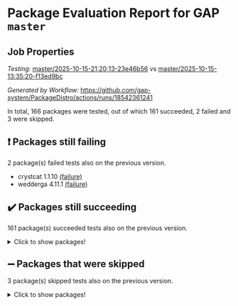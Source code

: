 # Package Evaluation Report for GAP `master`

## Job Properties

*Testing:* [master/2025-10-15-21:20:13-23e46b56](https://github.com/gap-system/PackageDistro/blob/data/reports/master/2025-10-15-21:20:13-23e46b56) vs [master/2025-10-15-13:35:20-f13ed9bc](https://github.com/gap-system/PackageDistro/blob/data/reports/master/2025-10-15-13:35:20-f13ed9bc)

*Generated by Workflow:* https://github.com/gap-system/PackageDistro/actions/runs/18542361241

In total, 166 packages were tested, out of which 161 succeeded, 2 failed and 3 were skipped.

## :exclamation: Packages still failing

2 package(s) failed tests also on the previous version.
- crystcat 1.1.10 [(failure)](https://github.com/gap-system/PackageDistro/actions/runs/18542361241/job/52853471490)
- wedderga 4.11.1 [(failure)](https://github.com/gap-system/PackageDistro/actions/runs/18542361241/job/52853472205)

## :heavy_check_mark: Packages still succeeding

161 package(s) succeeded tests also on the previous version.
<details><summary>Click to show packages!</summary>

- 4ti2interface 2024.11-01 [(success)](https://github.com/gap-system/PackageDistro/actions/runs/18542361241/job/52853471344)
- ace 5.7.0 [(success)](https://github.com/gap-system/PackageDistro/actions/runs/18542361241/job/52853471334)
- aclib 1.3.3 [(success)](https://github.com/gap-system/PackageDistro/actions/runs/18542361241/job/52853471351)
- agt 0.3.1 [(success)](https://github.com/gap-system/PackageDistro/actions/runs/18542361241/job/52853471422)
- alco 1.1.2 [(success)](https://github.com/gap-system/PackageDistro/actions/runs/18542361241/job/52853471382)
- alnuth 3.2.1 [(success)](https://github.com/gap-system/PackageDistro/actions/runs/18542361241/job/52853471343)
- anupq 3.3.2 [(success)](https://github.com/gap-system/PackageDistro/actions/runs/18542361241/job/52853471356)
- atlasrep 2.1.9 [(success)](https://github.com/gap-system/PackageDistro/actions/runs/18542361241/job/52853471445)
- autodoc 2025.05.09 [(success)](https://github.com/gap-system/PackageDistro/actions/runs/18542361241/job/52853471433)
- automata 1.16 [(success)](https://github.com/gap-system/PackageDistro/actions/runs/18542361241/job/52853471453)
- automgrp 1.3.3 [(success)](https://github.com/gap-system/PackageDistro/actions/runs/18542361241/job/52853471421)
- autpgrp 1.11.1 [(success)](https://github.com/gap-system/PackageDistro/actions/runs/18542361241/job/52853471475)
- cap 2025.09-04 [(success)](https://github.com/gap-system/PackageDistro/actions/runs/18542361241/job/52853471425)
- caratinterface 2.3.7 [(success)](https://github.com/gap-system/PackageDistro/actions/runs/18542361241/job/52853471496)
- cddinterface 2025.06.24 [(success)](https://github.com/gap-system/PackageDistro/actions/runs/18542361241/job/52853471447)
- circle 1.6.6 [(success)](https://github.com/gap-system/PackageDistro/actions/runs/18542361241/job/52853471428)
- classicpres 1.22 [(success)](https://github.com/gap-system/PackageDistro/actions/runs/18542361241/job/52853471462)
- cohomolo 1.6.11 [(success)](https://github.com/gap-system/PackageDistro/actions/runs/18542361241/job/52853471470)
- congruence 1.2.7 [(success)](https://github.com/gap-system/PackageDistro/actions/runs/18542361241/job/52853471452)
- corefreesub 0.6 [(success)](https://github.com/gap-system/PackageDistro/actions/runs/18542361241/job/52853471485)
- corelg 1.57 [(success)](https://github.com/gap-system/PackageDistro/actions/runs/18542361241/job/52853471495)
- crime 1.6 [(success)](https://github.com/gap-system/PackageDistro/actions/runs/18542361241/job/52853471494)
- crisp 1.4.8 [(success)](https://github.com/gap-system/PackageDistro/actions/runs/18542361241/job/52853471497)
- crypting 0.10.6 [(success)](https://github.com/gap-system/PackageDistro/actions/runs/18542361241/job/52853471515)
- cryst 4.1.30 [(success)](https://github.com/gap-system/PackageDistro/actions/runs/18542361241/job/52853471518)
- ctbllib 1.3.11 [(success)](https://github.com/gap-system/PackageDistro/actions/runs/18542361241/job/52853471517)
- cubefree 1.21 [(success)](https://github.com/gap-system/PackageDistro/actions/runs/18542361241/job/52853471471)
- curlinterface 2.4.2 [(success)](https://github.com/gap-system/PackageDistro/actions/runs/18542361241/job/52853471551)
- cvec 2.8.4 [(success)](https://github.com/gap-system/PackageDistro/actions/runs/18542361241/job/52853471529)
- datastructures 0.4.0 [(success)](https://github.com/gap-system/PackageDistro/actions/runs/18542361241/job/52853471511)
- deepthought 1.0.9 [(success)](https://github.com/gap-system/PackageDistro/actions/runs/18542361241/job/52853471540)
- design 1.8.2 [(success)](https://github.com/gap-system/PackageDistro/actions/runs/18542361241/job/52853471781)
- difsets 2.3.1 [(success)](https://github.com/gap-system/PackageDistro/actions/runs/18542361241/job/52853471500)
- digraphs 1.13.1 [(success)](https://github.com/gap-system/PackageDistro/actions/runs/18542361241/job/52853471541)
- edim 1.3.8 [(success)](https://github.com/gap-system/PackageDistro/actions/runs/18542361241/job/52853471587)
- example 4.4.1 [(success)](https://github.com/gap-system/PackageDistro/actions/runs/18542361241/job/52853471553)
- examplesforhomalg 2023.10-01 [(success)](https://github.com/gap-system/PackageDistro/actions/runs/18542361241/job/52853471757)
- factint 1.6.3 [(success)](https://github.com/gap-system/PackageDistro/actions/runs/18542361241/job/52853471579)
- ferret 1.0.15 [(success)](https://github.com/gap-system/PackageDistro/actions/runs/18542361241/job/52853471575)
- fga 1.5.0 [(success)](https://github.com/gap-system/PackageDistro/actions/runs/18542361241/job/52853471564)
- fining 1.5.6 [(success)](https://github.com/gap-system/PackageDistro/actions/runs/18542361241/job/52853471581)
- float 1.0.9 [(success)](https://github.com/gap-system/PackageDistro/actions/runs/18542361241/job/52853471590)
- format 1.4.4 [(success)](https://github.com/gap-system/PackageDistro/actions/runs/18542361241/job/52853471703)
- forms 1.2.13 [(success)](https://github.com/gap-system/PackageDistro/actions/runs/18542361241/job/52853471583)
- fplsa 1.2.7 [(success)](https://github.com/gap-system/PackageDistro/actions/runs/18542361241/job/52853471712)
- fr 2.4.13 [(success)](https://github.com/gap-system/PackageDistro/actions/runs/18542361241/job/52853471663)
- francy 2.0.3 [(success)](https://github.com/gap-system/PackageDistro/actions/runs/18542361241/job/52853471628)
- fwtree 1.3 [(success)](https://github.com/gap-system/PackageDistro/actions/runs/18542361241/job/52853471671)
- gapdoc 1.6.7 [(success)](https://github.com/gap-system/PackageDistro/actions/runs/18542361241/job/52853471633)
- gauss 2024.11-01 [(success)](https://github.com/gap-system/PackageDistro/actions/runs/18542361241/job/52853471635)
- gaussforhomalg 2024.08-01 [(success)](https://github.com/gap-system/PackageDistro/actions/runs/18542361241/job/52853471639)
- gbnp 1.1.0 [(success)](https://github.com/gap-system/PackageDistro/actions/runs/18542361241/job/52853471681)
- generalizedmorphismsforcap 2025.08-01 [(success)](https://github.com/gap-system/PackageDistro/actions/runs/18542361241/job/52853471642)
- genss 1.6.9 [(success)](https://github.com/gap-system/PackageDistro/actions/runs/18542361241/job/52853471651)
- gradedmodules 2024.12-01 [(success)](https://github.com/gap-system/PackageDistro/actions/runs/18542361241/job/52853471646)
- gradedringforhomalg 2024.07-01 [(success)](https://github.com/gap-system/PackageDistro/actions/runs/18542361241/job/52853471641)
- grape 4.9.3 [(success)](https://github.com/gap-system/PackageDistro/actions/runs/18542361241/job/52853471693)
- groupoids 1.79 [(success)](https://github.com/gap-system/PackageDistro/actions/runs/18542361241/job/52853471811)
- grpconst 2.6.5 [(success)](https://github.com/gap-system/PackageDistro/actions/runs/18542361241/job/52853471707)
- guarana 0.96.3 [(success)](https://github.com/gap-system/PackageDistro/actions/runs/18542361241/job/52853471803)
- guava 3.20 [(success)](https://github.com/gap-system/PackageDistro/actions/runs/18542361241/job/52853471732)
- hap 1.70 [(success)](https://github.com/gap-system/PackageDistro/actions/runs/18542361241/job/52853471668)
- hapcryst 0.1.15 [(success)](https://github.com/gap-system/PackageDistro/actions/runs/18542361241/job/52853471773)
- hecke 1.5.4 [(success)](https://github.com/gap-system/PackageDistro/actions/runs/18542361241/job/52853471751)
- help 4.0 [(success)](https://github.com/gap-system/PackageDistro/actions/runs/18542361241/job/52853471760)
- homalg 2024.01-01 [(success)](https://github.com/gap-system/PackageDistro/actions/runs/18542361241/job/52853471767)
- homalgtocas 2025.08-01 [(success)](https://github.com/gap-system/PackageDistro/actions/runs/18542361241/job/52853471785)
- ibnp 0.17 [(success)](https://github.com/gap-system/PackageDistro/actions/runs/18542361241/job/52853471788)
- idrel 2.49 [(success)](https://github.com/gap-system/PackageDistro/actions/runs/18542361241/job/52853471765)
- images 1.3.3 [(success)](https://github.com/gap-system/PackageDistro/actions/runs/18542361241/job/52853471858)
- inducereduce 1.2 [(success)](https://github.com/gap-system/PackageDistro/actions/runs/18542361241/job/52853471736)
- intpic 0.4.0 [(success)](https://github.com/gap-system/PackageDistro/actions/runs/18542361241/job/52853471812)
- io 4.9.3 [(success)](https://github.com/gap-system/PackageDistro/actions/runs/18542361241/job/52853471808)
- io_forhomalg 2023.02-04 [(success)](https://github.com/gap-system/PackageDistro/actions/runs/18542361241/job/52853471833)
- irredsol 1.4.4 [(success)](https://github.com/gap-system/PackageDistro/actions/runs/18542361241/job/52853471826)
- json 2.2.3 [(success)](https://github.com/gap-system/PackageDistro/actions/runs/18542361241/job/52853471796)
- jupyterkernel 1.5.1 [(success)](https://github.com/gap-system/PackageDistro/actions/runs/18542361241/job/52853471771)
- jupyterviz 1.5.6 [(success)](https://github.com/gap-system/PackageDistro/actions/runs/18542361241/job/52853471962)
- kan 1.37 [(success)](https://github.com/gap-system/PackageDistro/actions/runs/18542361241/job/52853471810)
- kbmag 1.5.11 [(success)](https://github.com/gap-system/PackageDistro/actions/runs/18542361241/job/52853471822)
- laguna 3.9.7 [(success)](https://github.com/gap-system/PackageDistro/actions/runs/18542361241/job/52853471894)
- liealgdb 2.3.0 [(success)](https://github.com/gap-system/PackageDistro/actions/runs/18542361241/job/52853471863)
- liepring 2.9.1 [(success)](https://github.com/gap-system/PackageDistro/actions/runs/18542361241/job/52853471865)
- liering 2.4.2 [(success)](https://github.com/gap-system/PackageDistro/actions/runs/18542361241/job/52853471857)
- linearalgebraforcap 2025.09-01 [(success)](https://github.com/gap-system/PackageDistro/actions/runs/18542361241/job/52853471966)
- lins 0.9 [(success)](https://github.com/gap-system/PackageDistro/actions/runs/18542361241/job/52853471878)
- localizeringforhomalg 2023.10-01 [(success)](https://github.com/gap-system/PackageDistro/actions/runs/18542361241/job/52853471970)
- loops 3.4.4 [(success)](https://github.com/gap-system/PackageDistro/actions/runs/18542361241/job/52853471901)
- lpres 1.1.1 [(success)](https://github.com/gap-system/PackageDistro/actions/runs/18542361241/job/52853471879)
- majoranaalgebras 1.5.2 [(success)](https://github.com/gap-system/PackageDistro/actions/runs/18542361241/job/52853472005)
- mapclass 1.4.6 [(success)](https://github.com/gap-system/PackageDistro/actions/runs/18542361241/job/52853471990)
- matgrp 0.72 [(success)](https://github.com/gap-system/PackageDistro/actions/runs/18542361241/job/52853471904)
- matricesforhomalg 2025.09-01 [(success)](https://github.com/gap-system/PackageDistro/actions/runs/18542361241/job/52853471912)
- modisom 3.0.0 [(success)](https://github.com/gap-system/PackageDistro/actions/runs/18542361241/job/52853471959)
- modulepresentationsforcap 2025.09-01 [(success)](https://github.com/gap-system/PackageDistro/actions/runs/18542361241/job/52853471922)
- modules 2024.12-01 [(success)](https://github.com/gap-system/PackageDistro/actions/runs/18542361241/job/52853471915)
- monoidalcategories 2025.08-02 [(success)](https://github.com/gap-system/PackageDistro/actions/runs/18542361241/job/52853471918)
- nconvex 2024.12-01 [(success)](https://github.com/gap-system/PackageDistro/actions/runs/18542361241/job/52853471925)
- nilmat 1.4.2 [(success)](https://github.com/gap-system/PackageDistro/actions/runs/18542361241/job/52853471951)
- nock 1.5 [(success)](https://github.com/gap-system/PackageDistro/actions/runs/18542361241/job/52853471955)
- normalizinterface 1.4.1 [(success)](https://github.com/gap-system/PackageDistro/actions/runs/18542361241/job/52853471931)
- nq 2.5.11 [(success)](https://github.com/gap-system/PackageDistro/actions/runs/18542361241/job/52853471946)
- numericalsgps 1.4.0 [(success)](https://github.com/gap-system/PackageDistro/actions/runs/18542361241/job/52853471963)
- openmath 11.5.3 [(success)](https://github.com/gap-system/PackageDistro/actions/runs/18542361241/job/52853471957)
- orb 5.0.1 [(success)](https://github.com/gap-system/PackageDistro/actions/runs/18542361241/job/52853471973)
- packagemanager 1.6.3 [(success)](https://github.com/gap-system/PackageDistro/actions/runs/18542361241/job/52853471953)
- patternclass 2.4.5 [(success)](https://github.com/gap-system/PackageDistro/actions/runs/18542361241/job/52853471948)
- permut 2.0.5 [(success)](https://github.com/gap-system/PackageDistro/actions/runs/18542361241/job/52853471974)
- polenta 1.3.11 [(success)](https://github.com/gap-system/PackageDistro/actions/runs/18542361241/job/52853471964)
- polycyclic 2.17 [(success)](https://github.com/gap-system/PackageDistro/actions/runs/18542361241/job/52853472052)
- polymaking 0.8.7 [(success)](https://github.com/gap-system/PackageDistro/actions/runs/18542361241/job/52853471978)
- primgrp 4.0.1 [(success)](https://github.com/gap-system/PackageDistro/actions/runs/18542361241/job/52853471980)
- profiling 2.6.2 [(success)](https://github.com/gap-system/PackageDistro/actions/runs/18542361241/job/52853472009)
- qdistrnd 0.9.5 [(success)](https://github.com/gap-system/PackageDistro/actions/runs/18542361241/job/52853472012)
- qpa 1.35 [(success)](https://github.com/gap-system/PackageDistro/actions/runs/18542361241/job/52853471999)
- quagroup 1.8.4 [(success)](https://github.com/gap-system/PackageDistro/actions/runs/18542361241/job/52853472029)
- radiroot 2.9 [(success)](https://github.com/gap-system/PackageDistro/actions/runs/18542361241/job/52853472006)
- rcwa 4.8.0 [(success)](https://github.com/gap-system/PackageDistro/actions/runs/18542361241/job/52853472022)
- rds 1.9 [(success)](https://github.com/gap-system/PackageDistro/actions/runs/18542361241/job/52853472033)
- recog 1.4.4 [(success)](https://github.com/gap-system/PackageDistro/actions/runs/18542361241/job/52853472039)
- repndecomp 1.3.1 [(success)](https://github.com/gap-system/PackageDistro/actions/runs/18542361241/job/52853472070)
- repsn 3.1.2 [(success)](https://github.com/gap-system/PackageDistro/actions/runs/18542361241/job/52853472042)
- resclasses 4.7.4 [(success)](https://github.com/gap-system/PackageDistro/actions/runs/18542361241/job/52853472037)
- ringsforhomalg 2024.11-02 [(success)](https://github.com/gap-system/PackageDistro/actions/runs/18542361241/job/52853472018)
- sco 2023.08-01 [(success)](https://github.com/gap-system/PackageDistro/actions/runs/18542361241/job/52853472040)
- scscp 2.4.4 [(success)](https://github.com/gap-system/PackageDistro/actions/runs/18542361241/job/52853472045)
- semigroups 5.5.4 [(success)](https://github.com/gap-system/PackageDistro/actions/runs/18542361241/job/52853472057)
- sglppow 2.4 [(success)](https://github.com/gap-system/PackageDistro/actions/runs/18542361241/job/52853472085)
- sgpviz 0.999.6 [(success)](https://github.com/gap-system/PackageDistro/actions/runs/18542361241/job/52853472068)
- simpcomp 2.1.14 [(success)](https://github.com/gap-system/PackageDistro/actions/runs/18542361241/job/52853472062)
- singular 2025.08.26 [(success)](https://github.com/gap-system/PackageDistro/actions/runs/18542361241/job/52853472078)
- sl2reps 1.1 [(success)](https://github.com/gap-system/PackageDistro/actions/runs/18542361241/job/52853472041)
- sla 1.6.2 [(success)](https://github.com/gap-system/PackageDistro/actions/runs/18542361241/job/52853472112)
- smallantimagmas 0.5.1 [(success)](https://github.com/gap-system/PackageDistro/actions/runs/18542361241/job/52853472054)
- smallclassnr 1.4.2 [(success)](https://github.com/gap-system/PackageDistro/actions/runs/18542361241/job/52853472097)
- smallgrp 1.5.4 [(success)](https://github.com/gap-system/PackageDistro/actions/runs/18542361241/job/52853472111)
- smallsemi 0.7.2 [(success)](https://github.com/gap-system/PackageDistro/actions/runs/18542361241/job/52853472144)
- sonata 2.9.7 [(success)](https://github.com/gap-system/PackageDistro/actions/runs/18542361241/job/52853472130)
- sophus 1.27 [(success)](https://github.com/gap-system/PackageDistro/actions/runs/18542361241/job/52853472494)
- sotgrps 1.3 [(success)](https://github.com/gap-system/PackageDistro/actions/runs/18542361241/job/52853472146)
- spinsym 1.5.2 [(success)](https://github.com/gap-system/PackageDistro/actions/runs/18542361241/job/52853472143)
- standardff 1.0 [(success)](https://github.com/gap-system/PackageDistro/actions/runs/18542361241/job/52853472170)
- symbcompcc 1.3.2 [(success)](https://github.com/gap-system/PackageDistro/actions/runs/18542361241/job/52853472136)
- thelma 1.3 [(success)](https://github.com/gap-system/PackageDistro/actions/runs/18542361241/job/52853472137)
- tomlib 1.2.11 [(success)](https://github.com/gap-system/PackageDistro/actions/runs/18542361241/job/52853472152)
- toolsforhomalg 2025.05-01 [(success)](https://github.com/gap-system/PackageDistro/actions/runs/18542361241/job/52853472167)
- toric 1.9.6 [(success)](https://github.com/gap-system/PackageDistro/actions/runs/18542361241/job/52853472135)
- transgrp 3.6.5 [(success)](https://github.com/gap-system/PackageDistro/actions/runs/18542361241/job/52853472160)
- twistedconjugacy 3.1.1 [(success)](https://github.com/gap-system/PackageDistro/actions/runs/18542361241/job/52853472169)
- typeset 1.2.3 [(success)](https://github.com/gap-system/PackageDistro/actions/runs/18542361241/job/52853472232)
- ugaly 4.1.3 [(success)](https://github.com/gap-system/PackageDistro/actions/runs/18542361241/job/52853472235)
- unipot 1.6 [(success)](https://github.com/gap-system/PackageDistro/actions/runs/18542361241/job/52853472195)
- unitlib 5.0.0 [(success)](https://github.com/gap-system/PackageDistro/actions/runs/18542361241/job/52853472172)
- utils 0.92 [(success)](https://github.com/gap-system/PackageDistro/actions/runs/18542361241/job/52853472202)
- uuid 0.7 [(success)](https://github.com/gap-system/PackageDistro/actions/runs/18542361241/job/52853472208)
- walrus 0.9991 [(success)](https://github.com/gap-system/PackageDistro/actions/runs/18542361241/job/52853472182)
- wpe 0.8 [(success)](https://github.com/gap-system/PackageDistro/actions/runs/18542361241/job/52853472215)
- xmod 2.95 [(success)](https://github.com/gap-system/PackageDistro/actions/runs/18542361241/job/52853472188)
- xmodalg 1.32 [(success)](https://github.com/gap-system/PackageDistro/actions/runs/18542361241/job/52853472234)
- yangbaxter 0.10.7 [(success)](https://github.com/gap-system/PackageDistro/actions/runs/18542361241/job/52853472252)
- zeromqinterface 0.17 [(success)](https://github.com/gap-system/PackageDistro/actions/runs/18542361241/job/52853472203)
</details>

## :heavy_minus_sign: Packages that were skipped

3 package(s) skipped tests also on the previous version.
<details><summary>Click to show packages!</summary>

- browse 1.8.21 [(skipped)](https://github.com/gap-system/PackageDistro/actions/runs/18542361241/job/52852708863)
- itc 1.5.1 [(skipped)](https://github.com/gap-system/PackageDistro/actions/runs/18542361241/job/52852708863)
- xgap 4.33 [(skipped)](https://github.com/gap-system/PackageDistro/actions/runs/18542361241/job/52852708863)
</details>

